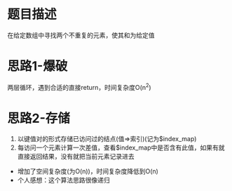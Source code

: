 # 题目描述
在给定数组中寻找两个不重复的元素，使其和为给定值
# 思路1-爆破
两层循环，遇到合适的直接return，时间复杂度O(n<sup>2</sup>)
# 思路2-存储
1. 以键值对的形式存储已访问过的结点(值=>索引)(记为$index_map)  
2. 每访问一个元素计算一次差值，查看$index_map中是否含有此值，如果有就直接返回结果，没有就把当前元素记录进去
- 增加了空间复杂度(为O(n))，时间复杂度降低到O(n)  
- 个人感想：这个算法思路很像递归

